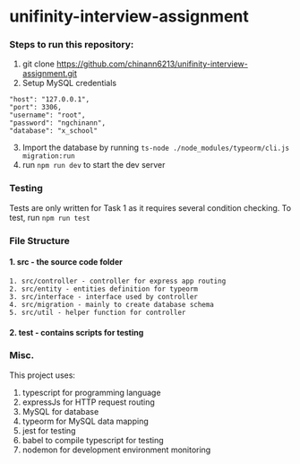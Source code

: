 
# unifinity-interview-assignment

### Steps to run this repository:
1. git clone https://github.com/chinann6213/unifinity-interview-assignment.git
2. Setup MySQL credentials
```
"host": "127.0.0.1",
"port": 3306,
"username": "root",
"password": "ngchinann",
"database": "x_school"
```
3. Import the database by running `ts-node ./node_modules/typeorm/cli.js migration:run`
4. run `npm run dev` to start the dev server

### Testing
Tests are only written for Task 1 as it requires several condition checking.
To test, run `npm run test`

### File Structure
#### 1. src - the source code folder
	1. src/controller - controller for express app routing
	2. src/entity - entities definition for typeorm
	3. src/interface - interface used by controller
	4. src/migration - mainly to create database schema
	5. src/util - helper function for controller

#### 2. test - contains scripts for testing

### Misc.
This project uses:
1. typescript for programming language
2. expressJs for HTTP request routing
3. MySQL for database
4. typeorm for MySQL data mapping
5. jest for testing
6. babel to compile typescript for testing
7. nodemon for development environment monitoring